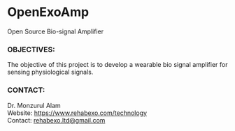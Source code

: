 # OpenExoAmp
Open Source Bio-signal Amplifier

### OBJECTIVES:
<P align="justify"> The objective of this project is to develop a wearable bio signal amplifier for sensing physiological signals.

### CONTACT:
Dr. Monzurul Alam <br/>
Website: https://www.rehabexo.com/technology <br/>
Contact: rehabexo.ltd@gmail.com <br/>
